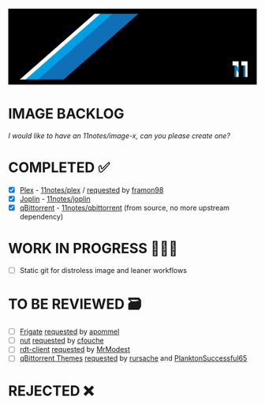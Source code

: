 ![banner](https://github.com/11notes/static/blob/main/img/banner/README.png?raw=true)

# IMAGE BACKLOG
*I would like to have an 11notes/image-x, can you please create one?*

# COMPLETED ✅
- [x] [Plex](https://github.com/plexinc/pms-docker) - [11notes/plex](https://github.com/11notes/docker-plex) / [requested](https://github.com/11notes/RTFM/issues/5) by [framon98](https://github.com/framon98)
- [x] [Joplin](https://github.com/laurent22/joplin) - [11notes/joplin](https://github.com/11notes/docker-joplin)
- [x] [qBittorrent](https://github.com/qbittorrent/qBittorrent) - [11notes/qbittorrent](https://github.com/11notes/docker-qbittorrent) (from source, no more upstream dependency)

# WORK IN PROGRESS 👨🏻‍💻
- [ ] Static git for distroless image and leaner workflows

# TO BE REVIEWED 🗃
- [ ] [Frigate](https://github.com/blakeblackshear/frigate) [requested](https://github.com/11notes/RTFM/issues/9) by [apommel](https://github.com/apommel)
- [ ] [nut](https://github.com/networkupstools/nut) [requested](https://www.reddit.com/r/elevennotes/comments/1moc7a3/up_to_date_nut_docker_image/) by [cfouche](https://www.reddit.com/user/cfouche/)
- [ ] [rdt-client](https://github.com/rogerfar/rdt-client) [requested](https://github.com/11notes/docker-radarr/issues/1) by [MrModest](https://github.com/MrModest)
- [ ] [qBittorrent Themes](https://github.com/qbittorrent/qBittorrent/wiki/List-of-known-qBittorrent-themes) [requested](https://www.reddit.com/r/selfhosted/comments/1nj9dg2/comment/neoo427/) by [rursache](https://www.reddit.com/user/rursache/) and [PlanktonSuccessful65](https://www.reddit.com/user/PlanktonSuccessful65/)

# REJECTED ❌